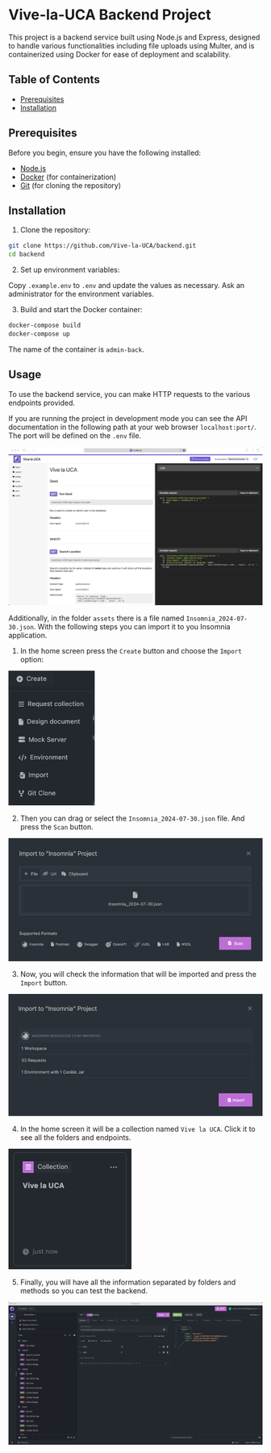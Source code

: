 # Vive-la-UCA Backend Project

This project is a backend service built using Node.js and Express, designed to handle various functionalities including file uploads using Multer, and is containerized using Docker for ease of deployment and scalability.

## Table of Contents

- [Prerequisites](#prerequisites)
- [Installation](#installation)

## Prerequisites

Before you begin, ensure you have the following installed:

- [Node.js](https://nodejs.org/en/download/)
- [Docker](https://www.docker.com/products/docker-desktop) (for containerization)
- [Git](https://git-scm.com/downloads) (for cloning the repository)

## Installation

1. Clone the repository:

```bash
git clone https://github.com/Vive-la-UCA/backend.git
cd backend
```

2. Set up environment variables:

Copy `.example.env` to `.env` and update the values as necessary. Ask an administrator for the environment variables.

3. Build and start the Docker container:

```bash
docker-compose build
docker-compose up
```

The name of the container is `admin-back`.

## Usage

To use the backend service, you can make HTTP requests to the various endpoints provided.

If you are running the project in development mode you can see the API documentation in the following path at your web browser `localhost:port/`. The port will be defined on the `.env` file.

![api docs](./assets/api-doc.png)

Additionally, in the folder `assets` there is a file named `Insomnia_2024-07-30.json`. With the following steps you can import it to you Insomnia application.

1. In the home screen press the `Create` button and choose the `Import` option:

![step one](./assets/insomnia.png)

2. Then you can drag or select the `Insomnia_2024-07-30.json` file. And press the `Scan` button.

![step two](./assets/insomnia2.png)

3. Now, you will check the information that will be imported and press the `Import` button.

![step three](./assets/insomnia3.png)

4. In the home screen it will be a collection named `Vive la UCA`. Click it to see all the folders and endpoints.

![step four](./assets/insomnia4.png)

5. Finally, you will have all the information separated by folders and methods so you can test the backend.

![step five](./assets/insomnia5.png)
